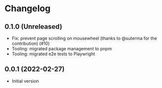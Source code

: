 # Changelog

## 0.1.0 (Unreleased)

- Fix: prevent page scrolling on mousewheel (thanks to @suterma for the contribution) (#10)
- Tooling: migrated package management to pnpm
- Tooling: migrated e2e tests to Playwright

## 0.0.1 (2022-02-27)

- Initial version
